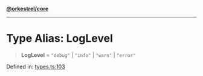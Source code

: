 [**@orkestrel/core**](../index.md)

***

# Type Alias: LogLevel

> **LogLevel** = `"debug"` \| `"info"` \| `"warn"` \| `"error"`

Defined in: [types.ts:103](https://github.com/orkestrel/core/blob/240d6e1612057b96fd3fc03e1415fe3917a0f212/src/types.ts#L103)
